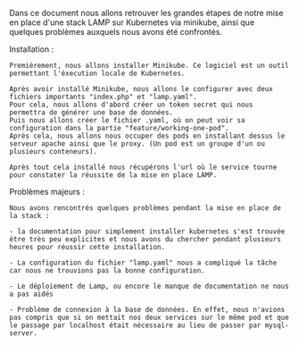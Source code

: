 Dans ce document nous allons retrouver les grandes étapes de notre mise en place d'une stack LAMP sur Kubernetes via minikube, ainsi que quelques problèmes auxquels nous avons été confrontés.

Installation :

    Premièrement, nous allons installer Minikube. Ce logiciel est un outil permettant l'éxecution locale de Kubernetes.

    Après avoir installé Minikube, nous allons le configurer avec deux fichiers importants "index.php" et "lamp.yaml". 
    Pour cela, nous allons d'abord créer un token secret qui nous permettra de générer une base de données.
    Puis nous allons créer le fichier .yaml, où on peut voir sa configuration dans la partie "feature/working-one-pod".
    Après cela, nous allons nous occuper des pods en installant dessus le serveur apache ainsi que le proxy. (Un pod est un groupe d'un ou plusieurs conteneurs).

    Après tout cela installé nous récupérons l'url où le service tourne pour constater la réussite de la mise en place LAMP.

Problèmes majeurs :

    Nous avons rencontrés quelques problèmes pendant la mise en place de la stack :
    
    - la documentation pour simplement installer kubernetes s'est trouvée être très peu explicites et nous avons du chercher pendant plusieurs heures pour réussir cette installation.

    - La configuration du fichier "lamp.yaml" nous a compliqué la tâche car nous ne trouvions pas la bonne configuration.

    - Le déploiement de Lamp, ou encore le manque de documentation ne nous a pas aidés

    - Problème de connexion à la base de données. En effet, nous n'avions pas compris que si on mettait nos deux services sur le même pod et que le passage par localhost était nécessaire au lieu de passer par mysql-server.
